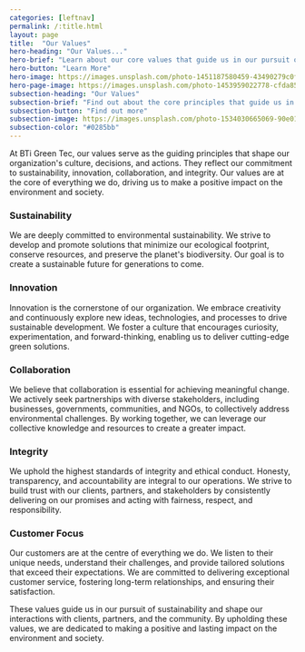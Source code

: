 ```yaml
---
categories: [leftnav]
permalink: /:title.html
layout: page
title:  "Our Values"
hero-heading: "Our Values..."
hero-brief: "Learn about our core values that guide us in our pursuit of sustainability and making a positive impact."
hero-button: "Learn More"
hero-image: https://images.unsplash.com/photo-1451187580459-43490279c0fa?ixlib=rb-4.0.3&ixid=M3wxMjA3fDB8MHxwaG90by1wYWdlfHx8fGVufDB8fHx8fA%3D%3D&auto=format&fit=crop&w=2072&q=80
hero-page-image: https://images.unsplash.com/photo-1453959022778-cfda85dbe0f9?ixlib=rb-4.0.3&ixid=M3wxMjA3fDB8MHxwaG90by1wYWdlfHx8fGVufDB8fHx8fA%3D%3D&auto=format&fit=crop&w=2070&q=80
subsection-heading: "Our Values"
subsection-brief: "Find out about the core principles that guide us in our pursuit of sustainability."
subsection-button: "Find out more"
subsection-image: https://images.unsplash.com/photo-1534030665069-90e016e995e5?ixlib=rb-4.0.3&ixid=M3wxMjA3fDB8MHxwaG90by1wYWdlfHx8fGVufDB8fHx8fA%3D%3D&auto=format&fit=crop&w=2070&q=80
subsection-color: "#0285bb"
---
```


At BTi Green Tec, our values serve as the guiding principles that shape our organization's culture, decisions, and actions. They reflect our commitment to sustainability, innovation, collaboration, and integrity. Our values are at the core of everything we do, driving us to make a positive impact on the environment and society.

### Sustainability

We are deeply committed to environmental sustainability. We strive to develop and promote solutions that minimize our ecological footprint, conserve resources, and preserve the planet's biodiversity. Our goal is to create a sustainable future for generations to come.

### Innovation

Innovation is the cornerstone of our organization. We embrace creativity and continuously explore new ideas, technologies, and processes to drive sustainable development. We foster a culture that encourages curiosity, experimentation, and forward-thinking, enabling us to deliver cutting-edge green solutions.

### Collaboration

We believe that collaboration is essential for achieving meaningful change. We actively seek partnerships with diverse stakeholders, including businesses, governments, communities, and NGOs, to collectively address environmental challenges. By working together, we can leverage our collective knowledge and resources to create a greater impact.

### Integrity

We uphold the highest standards of integrity and ethical conduct. Honesty, transparency, and accountability are integral to our operations. We strive to build trust with our clients, partners, and stakeholders by consistently delivering on our promises and acting with fairness, respect, and responsibility.

### Customer Focus

Our customers are at the centre of everything we do. We listen to their unique needs, understand their challenges, and provide tailored solutions that exceed their expectations. We are committed to delivering exceptional customer service, fostering long-term relationships, and ensuring their satisfaction.

These values guide us in our pursuit of sustainability and shape our interactions with clients, partners, and the community. By upholding these values, we are dedicated to making a positive and lasting impact on the environment and society.
